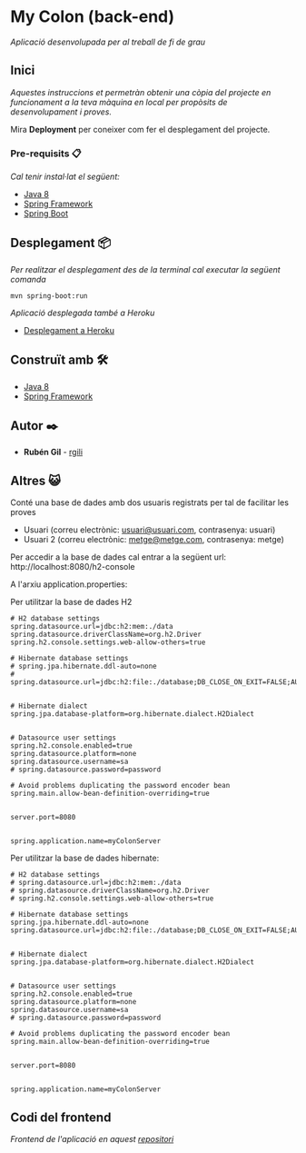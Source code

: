 # My Colon (back-end)

_Aplicació desenvolupada per al treball de fi de grau_

## Inici

_Aquestes instruccions et permetràn obtenir una còpia del projecte en funcionament a la teva màquina en local per propòsits de desenvolupament i proves._

Mira **Deployment** per coneixer com fer el desplegament del projecte.

### Pre-requisits 📋

_Cal tenir instal·lat el següent:_

* [Java 8](https://www.oracle.com/java/technologies/javase/javase-jdk8-downloads.html)
* [Spring Framework](https://spring.io/)
* [Spring Boot](https://spring.io/projects/spring-boot)

## Desplegament 📦

_Per realitzar el desplegament des de la terminal cal executar la següent comanda_
```
mvn spring-boot:run
```
_Aplicació desplegada també a Heroku_ 
* [Desplegament a Heroku](https://my-colon-server.herokuapp.com/)

## Construït amb 🛠️

* [Java 8](https://www.oracle.com/java/technologies/javase/javase-jdk8-downloads.html)
* [Spring Framework](https://spring.io/)

## Autor ✒️

* **Rubén Gil** - [rgili](https://github.com/rgili)

## Altres 😺
Conté una base de dades amb dos usuaris registrats per tal de facilitar les proves

* Usuari (correu electrònic: usuari@usuari.com, contrasenya: usuari)
* Usuari 2 (correu electrònic: metge@metge.com, contrasenya: metge)

Per accedir a la base de dades cal entrar a la següent url: http://localhost:8080/h2-console

A l'arxiu application.properties:

Per utilitzar la base de dades H2
```
# H2 database settings
spring.datasource.url=jdbc:h2:mem:./data
spring.datasource.driverClassName=org.h2.Driver
spring.h2.console.settings.web-allow-others=true

# Hibernate database settings
# spring.jpa.hibernate.ddl-auto=none
# spring.datasource.url=jdbc:h2:file:./database;DB_CLOSE_ON_EXIT=FALSE;AUTO_RECONNECT=TRUE


# Hibernate dialect
spring.jpa.database-platform=org.hibernate.dialect.H2Dialect


# Datasource user settings
spring.h2.console.enabled=true
spring.datasource.platform=none
spring.datasource.username=sa
# spring.datasource.password=password

# Avoid problems duplicating the password encoder bean
spring.main.allow-bean-definition-overriding=true


server.port=8080


spring.application.name=myColonServer
```
Per utilitzar la base de dades hibernate:
```
# H2 database settings
# spring.datasource.url=jdbc:h2:mem:./data
# spring.datasource.driverClassName=org.h2.Driver
# spring.h2.console.settings.web-allow-others=true

# Hibernate database settings
spring.jpa.hibernate.ddl-auto=none
spring.datasource.url=jdbc:h2:file:./database;DB_CLOSE_ON_EXIT=FALSE;AUTO_RECONNECT=TRUE


# Hibernate dialect
spring.jpa.database-platform=org.hibernate.dialect.H2Dialect


# Datasource user settings
spring.h2.console.enabled=true
spring.datasource.platform=none
spring.datasource.username=sa
# spring.datasource.password=password

# Avoid problems duplicating the password encoder bean
spring.main.allow-bean-definition-overriding=true


server.port=8080


spring.application.name=myColonServer
```
## Codi del frontend
_Frontend de l'aplicació en aquest [repositori](https://github.com/rgili/my-colon-frontend)_
